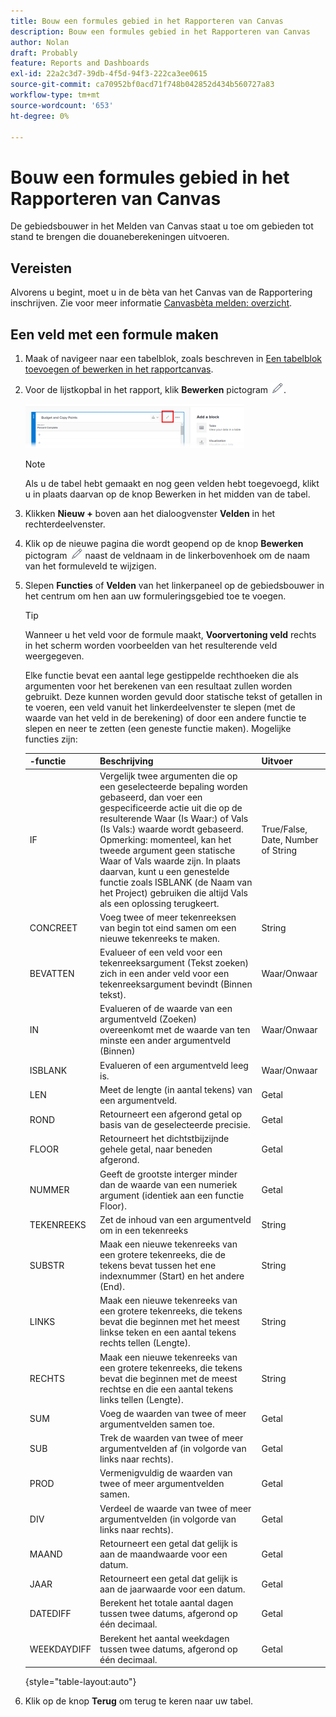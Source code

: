 ```yaml
---
title: Bouw een formules gebied in het Rapporteren van Canvas
description: Bouw een formules gebied in het Rapporteren van Canvas
author: Nolan
draft: Probably
feature: Reports and Dashboards
exl-id: 22a2c3d7-39db-4f5d-94f3-222ca3ee0615
source-git-commit: ca70952bf0acd71f748b042852d434b560727a83
workflow-type: tm+mt
source-wordcount: '653'
ht-degree: 0%

---
```



# Bouw een formules gebied in het Rapporteren van Canvas

De gebiedsbouwer in het Melden van Canvas staat u toe om gebieden tot stand te brengen die douaneberekeningen uitvoeren.

## Vereisten

Alvorens u begint, moet u in de bèta van het Canvas van de Rapportering inschrijven. Zie voor meer informatie [Canvasbèta melden: overzicht](/help/quicksilver/product-announcements/betas/canvas-dashboards-beta/reporting-canvas-beta-overview.md).

## Een veld met een formule maken

1. Maak of navigeer naar een tabelblok, zoals beschreven in [Een tabelblok toevoegen of bewerken in het rapportcanvas](../../../reports-and-dashboards/reporting-canvas/table-blocks/add-or-edit-report-table.md).
1. Voor de lijstkopbal in het rapport, klik **Bewerken** pictogram ![](assets/edit-icon.png).

   ![](assets/edit-icon-table-header-350x71.png)

   >[!NOTE]
   >
   >Als u de tabel hebt gemaakt en nog geen velden hebt toegevoegd, klikt u in plaats daarvan op de knop Bewerken in het midden van de tabel.

1. Klikken **Nieuw +** boven aan het dialoogvenster **Velden** in het rechterdeelvenster.
1. Klik op de nieuwe pagina die wordt geopend op de knop **Bewerken** pictogram ![](assets/edit-icon.png) naast de veldnaam in de linkerbovenhoek om de naam van het formuleveld te wijzigen.
1. Slepen **Functies** of **Velden** van het linkerpaneel op de gebiedsbouwer in het centrum om hen aan uw formuleringsgebied toe te voegen.


   >[!TIP]
   >
   >Wanneer u het veld voor de formule maakt, **Voorvertoning veld** rechts in het scherm worden voorbeelden van het resulterende veld weergegeven.

   Elke functie bevat een aantal lege gestippelde rechthoeken die als argumenten voor het berekenen van een resultaat zullen worden gebruikt. Deze kunnen worden gevuld door statische tekst of getallen in te voeren, een veld vanuit het linkerdeelvenster te slepen (met de waarde van het veld in de berekening) of door een andere functie te slepen en neer te zetten (een geneste functie maken). Mogelijke functies zijn:

   | -functie | Beschrijving | Uitvoer |
   |---|---|---|
   | IF | Vergelijk twee argumenten die op een geselecteerde bepaling worden gebaseerd, dan voer een gespecificeerde actie uit die op de resulterende Waar (Is Waar:) of Vals (Is Vals:) waarde wordt gebaseerd. Opmerking: momenteel, kan het tweede argument geen statische Waar of Vals waarde zijn. In plaats daarvan, kunt u een genestelde functie zoals ISBLANK (de Naam van het Project) gebruiken die altijd Vals als een oplossing terugkeert. | True/False, Date, Number of String |
   | CONCREET | Voeg twee of meer tekenreeksen van begin tot eind samen om een nieuwe tekenreeks te maken. | String |
   | BEVATTEN | Evalueer of een veld voor een tekenreeksargument (Tekst zoeken) zich in een ander veld voor een tekenreeksargument bevindt (Binnen tekst). | Waar/Onwaar |
   | IN | Evalueren of de waarde van een argumentveld (Zoeken) overeenkomt met de waarde van ten minste een ander argumentveld (Binnen) | Waar/Onwaar |
   | ISBLANK | Evalueren of een argumentveld leeg is. | Waar/Onwaar |
   | LEN | Meet de lengte (in aantal tekens) van een argumentveld. | Getal |
   | ROND | Retourneert een afgerond getal op basis van de geselecteerde precisie. | Getal |
   | FLOOR | Retourneert het dichtstbijzijnde gehele getal, naar beneden afgerond. | Getal |
   | NUMMER | Geeft de grootste interger minder dan de waarde van een numeriek argument (identiek aan een functie Floor). | Getal |
   | TEKENREEKS | Zet de inhoud van een argumentveld om in een tekenreeks | String |
   | SUBSTR | Maak een nieuwe tekenreeks van een grotere tekenreeks, die de tekens bevat tussen het ene indexnummer (Start) en het andere (End). | String |
   | LINKS | Maak een nieuwe tekenreeks van een grotere tekenreeks, die tekens bevat die beginnen met het meest linkse teken en een aantal tekens rechts tellen (Lengte). | String |
   | RECHTS | Maak een nieuwe tekenreeks van een grotere tekenreeks, die tekens bevat die beginnen met de meest rechtse en die een aantal tekens links tellen (Lengte). | String |
   | SUM | Voeg de waarden van twee of meer argumentvelden samen toe. | Getal |
   | SUB | Trek de waarden van twee of meer argumentvelden af (in volgorde van links naar rechts). | Getal |
   | PROD | Vermenigvuldig de waarden van twee of meer argumentvelden samen. | Getal |
   | DIV | Verdeel de waarde van twee of meer argumentvelden (in volgorde van links naar rechts). | Getal |
   | MAAND | Retourneert een getal dat gelijk is aan de maandwaarde voor een datum. | Getal |
   | JAAR | Retourneert een getal dat gelijk is aan de jaarwaarde voor een datum. | Getal |
   | DATEDIFF | Berekent het totale aantal dagen tussen twee datums, afgerond op één decimaal. | Getal |
   | WEEKDAYDIFF | Berekent het aantal weekdagen tussen twee datums, afgerond op één decimaal. | Getal |

   {style="table-layout:auto"}

1. Klik op de knop **Terug** om terug te keren naar uw tabel.
